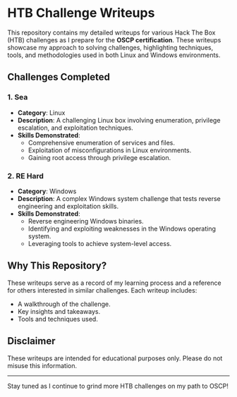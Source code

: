 # HTB Challenge Writeups

This repository contains my detailed writeups for various Hack The Box (HTB) challenges as I prepare for the **OSCP certification**. These writeups showcase my approach to solving challenges, highlighting techniques, tools, and methodologies used in both Linux and Windows environments.

## Challenges Completed

### 1. **Sea**
   - **Category**: Linux
   - **Description**: A challenging Linux box involving enumeration, privilege escalation, and exploitation techniques.
   - **Skills Demonstrated**:
     - Comprehensive enumeration of services and files.
     - Exploitation of misconfigurations in Linux environments.
     - Gaining root access through privilege escalation.

### 2. **RE Hard**
   - **Category**: Windows
   - **Description**: A complex Windows system challenge that tests reverse engineering and exploitation skills.
   - **Skills Demonstrated**:
     - Reverse engineering Windows binaries.
     - Identifying and exploiting weaknesses in the Windows operating system.
     - Leveraging tools to achieve system-level access.

## Why This Repository?
These writeups serve as a record of my learning process and a reference for others interested in similar challenges. Each writeup includes:
- A walkthrough of the challenge.
- Key insights and takeaways.
- Tools and techniques used.

## Disclaimer
These writeups are intended for educational purposes only. Please do not misuse this information.

---

Stay tuned as I continue to grind more HTB challenges on my path to OSCP!
